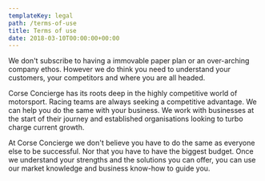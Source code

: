 ```yaml
---
templateKey: legal
path: /terms-of-use
title: Terms of use
date: 2018-03-10T00:00:00+00:00
---
```


We don't subscribe to having a immovable paper plan or an over-arching company ethos. However we do think you need to understand your customers, your competitors and where you are all headed.

Corse Concierge has its roots deep in the highly competitive world of motorsport. Racing teams are always seeking a competitive advantage. We can help you do the same with your business. We work with businesses at the start of their journey and established organisations looking to turbo charge current growth.

At Corse Concierge we don't believe you have to do the same as everyone else to be successful. Nor that you have to have the biggest budget. Once we understand your strengths and the solutions you can offer, you can use our market knowledge and business know-how to guide you.
